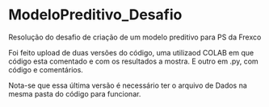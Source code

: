 # ModeloPreditivo_Desafio
Resolução do desafio de criação de um modelo preditivo para PS da Frexco

Foi feito upload de duas versões do código, uma utilizaod COLAB em que código esta comentado e com os resultados a mostra. E outro em .py, com código e comentários. 

Nota-se que essa última versão é necessário ter o arquivo de Dados na mesma pasta do código para funcionar. 
